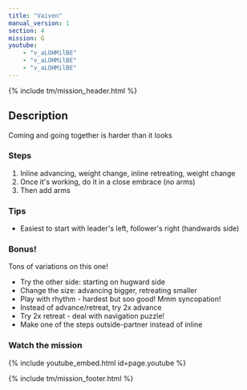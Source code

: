 ```yaml
---
title: "Vaiven"
manual_version: 1
section: 4
mission: G
youtube: 
    - "v_aLOHMilBE"
    - "v_aLOHMilBE"
    - "v_aLOHMilBE"
---
```


{% include tm/mission_header.html %}

## Description

Coming and going together is harder than it looks

### Steps

1. Inline advancing, weight change, inline retreating, weight change
2. Once it's working, do it in a close embrace (no arms)
3. Then add arms

### Tips

* Easiest to start with leader's left, follower's right (handwards side)

### Bonus!

Tons of variations on this one!

* Try the other side: starting on hugward side
* Change the size: advancing bigger, retreating smaller
* Play with rhythm - hardest but soo good! Mmm syncopation!
* Instead of advance/retreat, try 2x advance
* Try 2x retreat - deal with navigation puzzle! 
* Make one of the steps outside-partner instead of inline

### Watch the mission

{% include youtube_embed.html id=page.youtube %}

{% include tm/mission_footer.html %}

